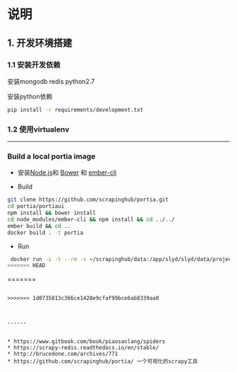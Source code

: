 # 说明

## 1. 开发环境搭建

### 1.1 安装开发依赖


安装mongodb redis python2.7

安装python依赖
```bash
pip install -r requirements/development.txt
```

### 1.2 使用virtualenv
------
### Build a local portia image

* 安装[Node.js](https://nodejs.org/en/download/package-manager/)和 [Bower](https://bower.io/#install-bower) 和 [ember-cli](https://ember-cli.com/)  


* Build
```bash
git clone https://github.com/scrapinghub/portia.git
cd portia/portiaui
npm install && bower install
cd node_modules/ember-cli && npm install && cd ../../
ember build && cd ..
docker build . -t portia
```
* Run
```bash
 docker run -i -t --rm -v ~/scrapinghub/data:/app/slyd/slyd/data/projects:rw -p 9001:9001 portia
<<<<<<< HEAD
```
=======
 ```

>>>>>>> 1d0735813c366ce1428e9cfaf99bce6ab8339aa0



------


* https://www.gitbook.com/book/piaosanlang/spiders
* https://scrapy-redis.readthedocs.io/en/stable/
* http://brucedone.com/archives/771
* https://github.com/scrapinghub/portia/ 一个可视化的scrapy工具
